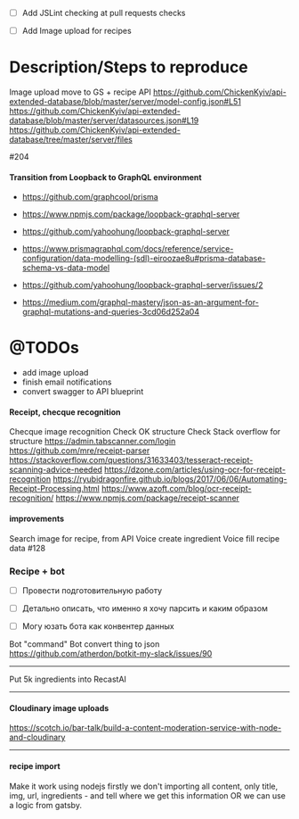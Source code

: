 

- [ ] Add JSLint checking at pull requests checks

- [ ] Add Image upload for recipes

# Description/Steps to reproduce

 Image upload move to GS + recipe API
https://github.com/ChickenKyiv/api-extended-database/blob/master/server/model-config.json#L51
https://github.com/ChickenKyiv/api-extended-database/blob/master/server/datasources.json#L19
https://github.com/ChickenKyiv/api-extended-database/tree/master/server/files

#204


#### Transition from Loopback to GraphQL environment
- https://github.com/graphcool/prisma
- https://www.npmjs.com/package/loopback-graphql-server
- https://github.com/yahoohung/loopback-graphql-server
- https://www.prismagraphql.com/docs/reference/service-configuration/data-modelling-(sdl)-eiroozae8u#prisma-database-schema-vs-data-model

- https://github.com/yahoohung/loopback-graphql-server/issues/2

- https://medium.com/graphql-mastery/json-as-an-argument-for-graphql-mutations-and-queries-3cd06d252a04

# @TODOs
- add image upload
- finish email notifications
- convert swagger to API blueprint


#### Receipt, checque recognition
Checque image recognition
Check OK structure
Check Stack overflow for structure
https://admin.tabscanner.com/login
https://github.com/mre/receipt-parser
https://stackoverflow.com/questions/31633403/tesseract-receipt-scanning-advice-needed
https://dzone.com/articles/using-ocr-for-receipt-recognition
https://ryubidragonfire.github.io/blogs/2017/06/06/Automating-Receipt-Processing.html
https://www.azoft.com/blog/ocr-receipt-recognition/
https://www.npmjs.com/package/receipt-scanner


#### improvements
Search image for recipe, from API
Voice create ingredient
Voice fill recipe data
#128


### Recipe + bot

- [ ] Провести подготовительную работу
- [ ] Детально описать, что именно я хочу парсить и каким образом
- [ ] Могу юзать бота как конвентер данных



Bot "command"
Bot convert thing to json
https://github.com/atherdon/botkit-my-slack/issues/90


---
Put 5k ingredients into RecastAI

---
#### Cloudinary image uploads
https://scotch.io/bar-talk/build-a-content-moderation-service-with-node-and-cloudinary

---

#### recipe import
Make it work using nodejs
firstly we don't importing all content, only title, img, url, ingredients - and tell where we get this information
OR we can use a logic from gatsby.
